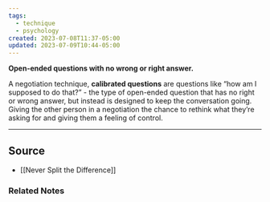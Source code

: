 ```yaml
---
tags:
  - technique
  - psychology
created: 2023-07-08T11:37-05:00
updated: 2023-07-09T10:44-05:00
---
```

**Open-ended questions with no wrong or right answer.**

A negotiation technique, **calibrated questions** are questions like “how am I supposed to do that?” - the type of open-ended question that has no right or wrong answer, but instead is designed to keep the conversation going. Giving the other person in a negotiation the chance to rethink what they’re asking for and giving them a feeling of control.

---

## Source
- [[Never Split the Difference]]

### Related Notes